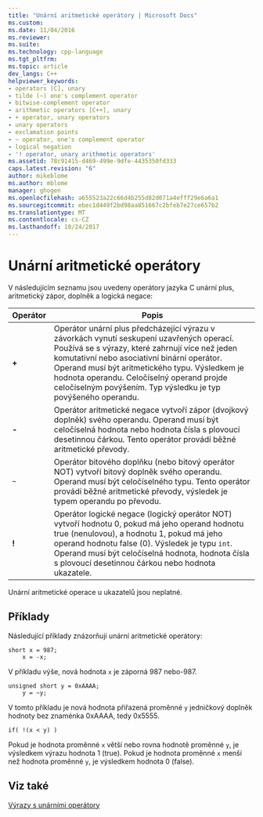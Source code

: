 ```yaml
---
title: "Unární aritmetické operátory | Microsoft Docs"
ms.custom: 
ms.date: 11/04/2016
ms.reviewer: 
ms.suite: 
ms.technology: cpp-language
ms.tgt_pltfrm: 
ms.topic: article
dev_langs: C++
helpviewer_keywords:
- operators [C], unary
- tilde (~) one's complement operator
- bitwise-complement operator
- arithmetic operators [C++], unary
- + operator, unary operators
- unary operators
- exclamation points
- ~ operator, one's complement operator
- logical negation
- '! operator, unary arithmetic operators'
ms.assetid: 78c91415-d469-499e-9dfe-4435350fd333
caps.latest.revision: "6"
author: mikeblome
ms.author: mblome
manager: ghogen
ms.openlocfilehash: a655523a22c66d4b255d82d071a4efff29e6a6a1
ms.sourcegitcommit: ebec1d449f2bd98aa851667c2bfeb7e27ce657b2
ms.translationtype: MT
ms.contentlocale: cs-CZ
ms.lasthandoff: 10/24/2017
---
```

# <a name="unary-arithmetic-operators"></a>Unární aritmetické operátory
V následujícím seznamu jsou uvedeny operátory jazyka C unární plus, aritmetický zápor, doplněk a logická negace:  
  
|Operátor|Popis|  
|--------------|-----------------|  
|**+**|Operátor unární plus předcházející výrazu v závorkách vynutí seskupení uzavřených operací. Používá se s výrazy, které zahrnují více než jeden komutativní nebo asociativní binární operátor. Operand musí být aritmetického typu. Výsledkem je hodnota operandu. Celočíselný operand projde celočíselným povýšením. Typ výsledku je typ povýšeného operandu.|  
|**-**|Operátor aritmetické negace vytvoří zápor (dvojkový doplněk) svého operandu. Operand musí být celočíselná hodnota nebo hodnota čísla s plovoucí desetinnou čárkou. Tento operátor provádí běžné aritmetické převody.|  
|`~`|Operátor bitového doplňku (nebo bitový operátor NOT) vytvoří bitový doplněk svého operandu. Operand musí být celočíselného typu. Tento operátor provádí běžné aritmetické převody, výsledek je typem operandu po převodu.|  
|**!**|Operátor logické negace (logický operátor NOT) vytvoří hodnotu 0, pokud má jeho operand hodnotu true (nenulovou), a hodnotu 1, pokud má jeho operand hodnotu false (0). Výsledek je typu `int`. Operand musí být celočíselná hodnota, hodnota čísla s plovoucí desetinnou čárkou nebo hodnota ukazatele.|  
  
 Unární aritmetické operace u ukazatelů jsou neplatné.  
  
## <a name="examples"></a>Příklady  
 Následující příklady znázorňují unární aritmetické operátory:  
  
```  
short x = 987;  
    x = -x;  
```  
  
 V příkladu výše, nová hodnota `x` je záporná 987 nebo-987.  
  
```  
unsigned short y = 0xAAAA;  
    y = ~y;  
```  
  
 V tomto příkladu je nová hodnota přiřazená proměnné `y` jedničkový doplněk hodnoty bez znaménka 0xAAAA, tedy 0x5555.  
  
```  
if( !(x < y) )  
```  
  
 Pokud je hodnota proměnné `x` větší nebo rovna hodnotě proměnné `y`, je výsledkem výrazu hodnota 1 (true). Pokud je hodnota proměnné `x` menší než hodnota proměnné `y`, je výsledkem hodnota 0 (false).  
  
## <a name="see-also"></a>Viz také  
 [Výrazy s unárními operátory](../cpp/expressions-with-unary-operators.md)